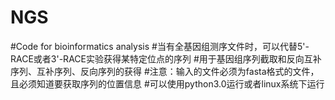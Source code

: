 # NGS
#Code for bioinformatics analysis
#当有全基因组测序文件时，可以代替5'-RACE或者3'-RACE实验获得某特定位点的序列
#用于基因组序列截取和反向互补序列、互补序列、反向序列的获得
#注意：输入的文件必须为fasta格式的文件，且必须知道要获取序列的位置信息
#可以使用python3.0运行或者linux系统下运行
